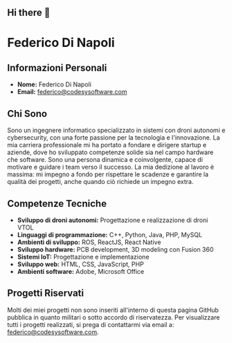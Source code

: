 ## Hi there 👋

# Federico Di Napoli

## Informazioni Personali

- **Nome:** Federico Di Napoli
- **Email:** federico@codesysoftware.com

## Chi Sono

Sono un ingegnere informatico specializzato in sistemi con droni autonomi e cybersecurity, con una forte passione per la tecnologia e l'innovazione. La mia carriera professionale mi ha portato a fondare e dirigere startup e aziende, dove ho sviluppato competenze solide sia nel campo hardware che software. Sono una persona dinamica e coinvolgente, capace di motivare e guidare i team verso il successo. La mia dedizione al lavoro è massima: mi impegno a fondo per rispettare le scadenze e garantire la qualità dei progetti, anche quando ciò richiede un impegno extra.

## Competenze Tecniche

- **Sviluppo di droni autonomi:** Progettazione e realizzazione di droni VTOL
- **Linguaggi di programmazione:** C++, Python, Java, PHP, MySQL
- **Ambienti di sviluppo:** ROS, ReactJS, React Native
- **Sviluppo hardware:** PCB development, 3D modeling con Fusion 360
- **Sistemi IoT:** Progettazione e implementazione
- **Sviluppo web:** HTML, CSS, JavaScript, PHP
- **Ambienti software:** Adobe, Microsoft Office


## Progetti Riservati

Molti dei miei progetti non sono inseriti all'interno di questa pagina GitHub pubblica in quanto militari o sotto accordo di riservatezza. Per visualizzare tutti i progetti realizzati, si prega di contattarmi via email a: [federico@codesysoftware.com](mailto:federico@codesysoftware.com).

